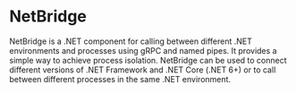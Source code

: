 # NetBridge
NetBridge is a .NET component for calling between different .NET environments and processes using gRPC and named pipes. It provides a simple way to achieve process isolation. NetBridge can be used to connect different versions of .NET Framework and .NET Core (.NET 6+) or to call between different processes in the same .NET environment.
